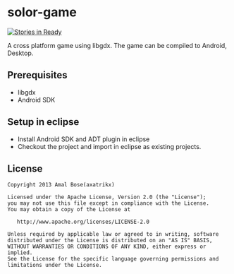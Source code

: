 solor-game
==========
[![Stories in Ready](https://badge.waffle.io/axatrikx/solor-game.png?label=Ready)](http://waffle.io/axatrikx/solor-game)

A cross platform game using libgdx. The game can be compiled to Android, Desktop.


Prerequisites
--------------
* libgdx
* Android SDK

Setup in eclipse
----------------
* Install Android SDK and ADT plugin in eclipse
* Checkout the project and import in eclipse as existing projects.

License
-------

    Copyright 2013 Amal Bose(axatrikx)

    Licensed under the Apache License, Version 2.0 (the "License");
    you may not use this file except in compliance with the License.
    You may obtain a copy of the License at

       http://www.apache.org/licenses/LICENSE-2.0

    Unless required by applicable law or agreed to in writing, software
    distributed under the License is distributed on an "AS IS" BASIS,
    WITHOUT WARRANTIES OR CONDITIONS OF ANY KIND, either express or implied.
    See the License for the specific language governing permissions and
    limitations under the License.